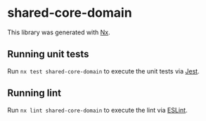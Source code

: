 # shared-core-domain

This library was generated with [Nx](https://nx.dev).

## Running unit tests

Run `nx test shared-core-domain` to execute the unit tests via [Jest](https://jestjs.io).

## Running lint

Run `nx lint shared-core-domain` to execute the lint via [ESLint](https://eslint.org/).
